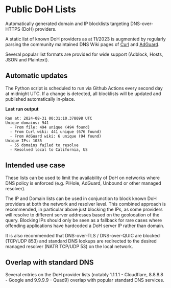 # Public DoH Lists
Automatically generated domain and IP blocklists targeting DNS-over-HTTPS (DoH) providers.

A static list of known DoH providers as at 11/2023 is augmented by regularly parsing the community maintained DNS Wiki pages of [Curl](https://github.com/curl/curl/wiki/DNS-over-HTTPS) and [AdGuard](https://github.com/AdguardTeam/KnowledgeBaseDNS/blob/master/docs/general/dns-providers.md).

Several popular list formats are provided for wide support (Adblock, Hosts, JSON and Plaintext).

## Automatic updates
The Python script is scheduled to run via Github Actions every second day at midnight UTC. If a change is detected, all blocklists will be updated and published automatically in-place.

<!-- start_run-stats -->
**Last run output**
```
Ran at: 2024-08-31 00:31:10.378098 UTC
Unique domains: 941
  - From file: 494 unique (494 found)
  - From Curl wiki: 441 unique (676 found)
  - From AdGuard wiki: 6 unique (94 found)
Unique IPs: 1035
  - 55 domains failed to resolve
  - Resolved local to California, US
```
<!-- end_run-stats -->

## Intended use case
These lists can be used to limit the availability of DoH on networks where DNS policy is enforced (e.g. PiHole, AdGuard, Unbound or other managed resolver).

The IP and Domain lists can be used in conjunction to block known DoH providers at both the network and resolver level. This combined approach is recommended, in particular above just blocking the IPs, as some providers will resolve to different server addresses based on the geolocation of the query. Blocking IPs should only be seen as a fallback for rare cases where offending applications have hardcoded a DoH server IP rather than domain.

It is also recommended that DNS-over-TLS / DNS-over-QUIC are blocked (TCP/UDP 853) and standard DNS lookups are redirected to the desired managed resolver (NATR TCP/UDP 53) on the local network.

## Overlap with standard DNS
Several entries on the DoH provider lists (notably 1.1.1.1 - Cloudflare, 8.8.8.8 - Google and 9.9.9.9 - Quad9) overlap with popular standard DNS services.
